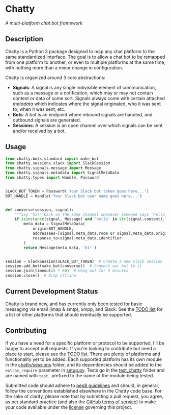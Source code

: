 # Chatty

*A multi-platform chat bot framework*


## Description

Chatty is a Python 3 package designed to map any chat platform to the same
standardized interface. The goal is to allow a chat bot to be remapped 
from one platform to another, or even to multiple platforms at the same time, 
with nothing more than a minor change in configuration.


Chatty is organized around 3 core abstractions:

* **Signals**: A signal is any single indivisible element of communication,
  such as a message or a notification, which may or may not contain
  content or data of some sort. Signals always come with certain attached
  *metadata* which indicates where the signal originated, who it was
  sent to, when it was sent, etc.
* **Bots**: A bot is an endpoint where inbound signals are handled, and
  outbound signals are generated.
* **Sessions**: A session is an open channel over which signals can be
  sent and/or received by a bot.


## Usage

```python
from chatty.bots.standard import make_bot
from chatty.sessions.slack import SlackSession
from chatty.signals.message import Message
from chatty.signals.metadata import SignalMetaData
from chatty.types import Handle, Password


SLACK_BOT_TOKEN = Password('Your Slack bot token goes here...')
BOT_HANDLE = Handle('Your Slack bot user name goes here...')


def converse(session, signal):
    """Say 'hi!' back on the same channel whenever someone says 'hello'"""
    if isinstance(signal, Message) and 'hello' in str(signal.content).lower():
        meta_data = SignalMetaData(
            origin=BOT_HANDLE,
            addressees=[signal.meta_data.room or signal.meta_data.origin],
            response_to=signal.meta_data.identifier
        )
        return Message(meta_data, 'hi!')


session = SlackSession(SLACK_BOT_TOKEN)  # Create a new Slack session
session.add_bot(make_bot(converse))  # Connect our bot to it
session.join(timeout=5 * 60)  # Hang out for 5 minutes
session.close()  # Drop offline
```


## Current Development Status

Chatty is brand new, and has currently only been tested for basic messaging
via email (imap & smtp), xmpp, and Slack. See the [TODO list] for a list of 
other platforms that should eventually be supported.


## Contributing

If you have a need for a specific platform or protocol to be supported,
I'll be happy to accept pull requests. If you're looking to contribute 
but need a place to start, please see the [TODO list]. There are plenty of 
platforms and functionality yet to be added. Each supported platform has 
its own module in the [chatty/sessions] folder, and its dependencies 
should be added to the `extras_require` parameter in [setup.py]. Tests
go in the [test_chatty] folder and are named with `test_` prefixed to the 
name of the module being tested. 

Submitted code should adhere to [pep8 guidelines] and should, in general,
follow the conventions established elsewhere in the Chatty code base. For 
the sake of clarity, please note that by submitting a pull request, you 
agree, as per standard practice (and also the [GitHub terms of service]) 
to make your code available under the [license] governing this project.


[chatty/sessions]: https://github.com/hosford42/Chatty/tree/master/chatty/sessions
[GitHub terms of service]: https://help.github.com/articles/github-terms-of-service/#6-contributions-under-repository-license
[license]: https://github.com/hosford42/Chatty/blob/master/LICENSE
[pep8 guidelines]: https://www.python.org/dev/peps/pep-0008/
[setup.py]: https://github.com/hosford42/Chatty/blob/master/setup.py
[test_chatty]: https://github.com/hosford42/Chatty/tree/master/test_chatty 
[TODO list]: https://github.com/hosford42/Chatty/blob/master/TODO.md
